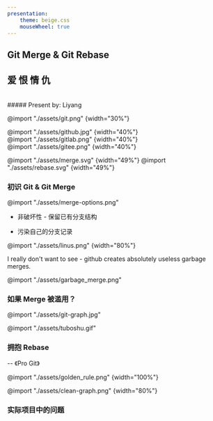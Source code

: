 ```yaml
---
presentation:
    theme: beige.css
    mouseWheel: true
---
```


<!-- slide -->
## Git Merge & Git Rebase 
## 爱 恨 情 仇
<br/>
##### Present by: Liyang

<!-- slide -->
@import "./assets/git.png" {width="30%"}

<!-- slide -->
@import "./assets/github.jpg" {width="40%"}
<br/>
@import "./assets/gitlab.png" {width="40%"}
<br/>
@import "./assets/gitee.png" {width="40%"}

<!-- slide -->
@import "./assets/merge.svg" {width="49%"}
@import "./assets/rebase.svg" {width="49%"}

<!-- slide -->
### 初识 Git & Git Merge

<!-- slide -->
@import "./assets/merge-options.png" 

<!-- slide -->
* 非破坏性 - 保留已有分支结构

* 污染自己的分支记录

<!-- slide -->
@import "./assets/linus.png" {width="80%"}

I really don't want to see - github creates absolutely useless garbage merges.

<!-- slide -->
@import "./assets/garbage_merge.png"

<!-- slide -->
### 如果 Merge 被滥用？

<!-- slide -->
@import "./assets/git-graph.jpg"

<!-- slide -->
@import "./assets/tuboshu.gif"



<!-- slide -->
### 拥抱 Rebase

<!-- slide -->
<p> -- 《Pro Git》 </p>
@import "./assets/golden_rule.png" {width="100%"}

<!-- slide -->
@import "./assets/clean-graph.png" {width="80%"}

<!-- slide -->
### 实际项目中的问题

<!-- slide -->
<!-- slide -->
<!-- slide -->


